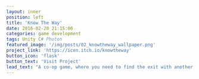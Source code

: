 ```yaml
---
layout: inner
position: left
title: 'Know The Way'
date: 2016-02-20 21:15:00
categories: game development
tags: Unity C# Photon
featured_image: '/img/posts/02_knowtheway_wallpaper.png'
project_link: 'https://icen.itch.io/knowtheway'
button_icon: 'flask'
button_text: 'Visit Project'
lead_text: "A co-op game, where you need to find the exit with another player."
---
```


